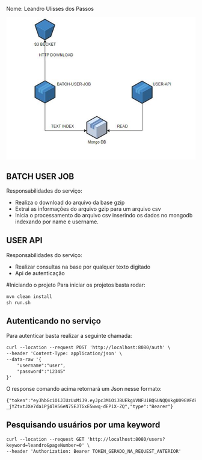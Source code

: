 Nome: Leandro Ulisses dos Passos

![image info](/img/solution.png)

## BATCH USER JOB
Responsabilidades do serviço:
- Realiza o download do arquivo da base gzip
- Extrai as informações do arquivo gzip para um arquivo csv
- Inicia o processamento do arquivo csv inserindo os dados no mongodb indexando por name e username.

## USER API
Responsabilidades do serviço:
- Realizar consultas na base por qualquer texto digitado
- Api de autenticação

#Iniciando o projeto
Para iniciar os projetos basta rodar:
```
mvn clean install
sh run.sh
```


## Autenticando no serviço
Para autenticar basta realizar a seguinte chamada:
```
curl --location --request POST 'http://localhost:8080/auth' \
--header 'Content-Type: application/json' \
--data-raw '{
    "username":"user",
    "password":"12345"
}'
```
O response comando acima retornará um Json nesse formato:
```
{"token":"eyJhbGciOiJIUzUxMiJ9.eyJpc3MiOiJBUEkgVVNFUiBQSUNQQVkgU09GVFdBUkUgRU5HSU5FRVIgQ0hBTExFTkdFIiwic3ViIjoiZWM1ZjY2YWEtNDZlNC00ZjExLTk3NTEtZjJlMmJmMjg1ZjJjIiwiaWF0IjoxNjA3OTU1Nzk5LCJleHAiOjE2MDgwNDIxOTksInJvbGVzIjpbIlVTRVIiXX0.hEoR0m3Vm1JpuuBJgkWuQ2eCAJ9fi48P_X3XhCcZA-_jYZtxtJXe7da1Pj4lH56eN75EJTGxE5wwq-dEPiX-ZQ","type":"Bearer"}
```

## Pesquisando usuários por uma keyword
```
curl --location --request GET 'http://localhost:8080/users?keyword=leandro&pageNumber=0' \
--header 'Authorization: Bearer TOKEN_GERADO_NA_REQUEST_ANTERIOR' 
```
